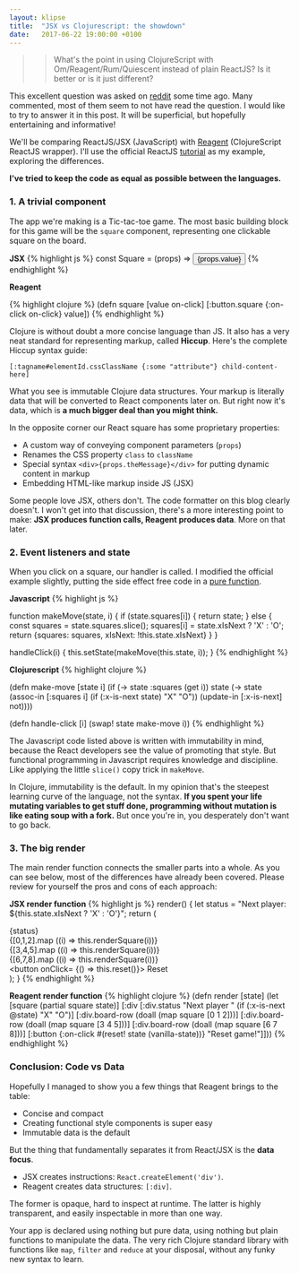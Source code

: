 ```yaml
---
layout: klipse
title:  "JSX vs Clojurescript: the showdown"
date:   2017-06-22 19:00:00 +0100
---
```


> > What's the point in using ClojureScript with Om/Reagent/Rum/Quiescent instead of plain ReactJS? Is it better or is it just different?

This excellent question was asked on [reddit] some time ago. Many commented, most of them seem to not have read the question. I would like to try to answer it in this post. It will be superficial, but hopefully entertaining and informative!

We'll be comparing ReactJS/JSX (JavaScript) with [Reagent] (ClojureScript ReactJS wrapper). I'll use the official ReactJS [tutorial] as my example, exploring the differences.

**I've tried to keep the code as equal as possible between the languages.**  

### 1. A trivial component
The app we're making is a Tic-tac-toe game. The most basic building block for this game will be the `square` component, representing one clickable square on the board.

**JSX**
{% highlight js %}
const Square = (props) =>
<button className="square" onClick={props.onClick}>
  {props.value}
</button>
{% endhighlight %}

**Reagent**

{% highlight clojure %}
(defn square [value on-click]
  [:button.square {:on-click on-click}
   value])
{% endhighlight %}

Clojure is without doubt a more concise language than JS. It also has a very neat standard for representing markup, called **Hiccup**. Here's the complete Hiccup syntax guide:

`[:tagname#elementId.cssClassName {:some "attribute"} child-content-here]`

What you see is immutable Clojure data structures. Your markup is literally data that will be converted to React components later on. But right now it's data, which is **a much bigger deal than you might think.**

In the opposite corner our React square has some proprietary properties:

* A custom way of conveying component parameters (`props`)
* Renames the CSS property `class` to `className`
* Special syntax `<div>{props.theMessage}</div>` for putting dynamic content in markup
* Embedding HTML-like markup inside JS (JSX)

Some people love JSX, others don't. The code formatter on this blog clearly doesn't. I won't get into that discussion, there's a more interesting point to make: **JSX produces function calls, Reagent produces data**. More on that later.

### 2. Event listeners and state

When you click on a square, our handler is called. I modified the official example slightly, putting the side effect free code in a [pure function].

**Javascript**
{% highlight js %}

function makeMove(state, i) {
  if (state.squares[i]) {
    return state;
  }
  else {
    const squares = state.squares.slice();
    squares[i] = state.xIsNext ? 'X' : 'O';
    return {squares: squares,
            xIsNext: !this.state.xIsNext}
  }
}

handleClick(i) {
  this.setState(makeMove(this.state, i));
}
{% endhighlight %}


**Clojurescript**
{% highlight clojure %}

(defn make-move [state i]
  (if (-> state :squares (get i))
    state
    (-> state
      (assoc-in [:squares i] (if (:x-is-next state) "X" "O"))
      (update-in [:x-is-next] not))))

(defn handle-click [i]
  (swap! state make-move i))
{% endhighlight %}

The Javascript code listed above is written with immutability in mind, because the React developers see the value of promoting that style. But functional programming in Javascript requires knowledge and discipline. Like applying the little `slice()` copy trick in `makeMove`.

In Clojure, immutability is the default. In my opinion that's the steepest learning curve of the language, not the syntax. **If you spent your life mutating variables to get stuff done, programming without mutation is like eating soup with a fork.** But once you're in, you desperately don't want to go back.

### 3. The big render

The main render function connects the smaller parts into a whole. As you can see below, most of the differences have already been covered. Please review for yourself the pros and cons of each approach:

**JSX render function**
{% highlight js %}
render() {
    let status = "Next player: ${this.state.xIsNext ? 'X' : 'O'}";
    return (
      <div>
        <div className="status">{status}</div>
        <div className="board-row"> {[0,1,2].map ((i) => this.renderSquare(i))}  </div>
        <div className="board-row"> {[3,4,5].map ((i) => this.renderSquare(i))}  </div>
        <div className="board-row"> {[6,7,8].map ((i) => this.renderSquare(i))}  </div>
        <button onClick= {() => this.reset()}> Reset </button>
      </div>
    );
  }
{% endhighlight %}

**Reagent render function**
{% highlight clojure %}
(defn render [state]
  (let [square (partial square state)]
    [:div
     [:div.status "Next player " (if (:x-is-next @state) "X" "O")]
     [:div.board-row (doall (map square [0 1 2]))]
     [:div.board-row (doall (map square [3 4 5]))]
     [:div.board-row (doall (map square [6 7 8]))]
     [:button {:on-click #(reset! state (vanilla-state))} "Reset game!"]]))
{% endhighlight %}

### Conclusion: Code vs Data

Hopefully I managed to show you a few things that Reagent brings to the table:
* Concise and compact
* Creating functional style components is super easy
* Immutable data is the default

But the thing that fundamentally separates it from React/JSX is the **data focus**.
* JSX creates instructions: `React.createElement('div')`.
* Reagent creates data structures: `[:div]`.

The former is opaque, hard to inspect at runtime. The latter is highly transparent, and easily inspectable in more than one way.

Your app is declared using nothing but pure data, using nothing but plain functions to manipulate the data. The very rich Clojure standard library with functions like `map`, `filter` and `reduce` at your disposal, without any funky new syntax to learn.

[pure function]: https://en.wikipedia.org/wiki/Pure_function
[tutorial]: https://facebook.github.io/react/tutorial/tutorial.html
[reagent]: https://reagent-project.github.io/
[reddit]: https://www.reddit.com/r/Clojure/comments/5lkkwb/is_anyone_in_the_clojure_community_using_plain/

